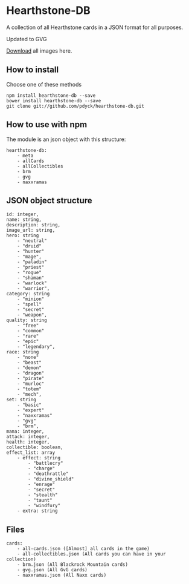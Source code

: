 # Hearthstone-DB

A collection of all Hearthstone cards in a JSON format for all purposes.

Updated to GVG

[Download](https://www.dropbox.com/s/l6je7qjjqeogkiz/hs-images.zip) all images here.

## How to install

Choose one of these methods

```
npm install hearthstone-db --save
bower install hearthstone-db --save
git clone git://github.com/pdyck/hearthstone-db.git
```

## How to use with npm

The module is an json object with this structure:

```
hearthstone-db:
	- meta
	- allCards
	- allCollectibles
	- brm
	- gvg
	- naxxramas
```


## JSON object structure

```
id: integer,
name: string,
description: string,
image_url: string,
hero: string
	- "neutral"
	- "druid"
	- "hunter"
	- "mage",
	- "paladin"
	- "priest"
	- "rogue"
	- "shaman"
	- "warlock"
	- "warrior",
category: string
	- "minion"
	- "spell"
	- "secret"
	- "weapon",
quality: string
	- "free"
	- "common"
	- "rare"
	- "epic"
	- "legendary",
race: string
	- "none"
	- "beast"
	- "demon"
	- "dragon"
	- "pirate"
	- "murloc"
	- "totem"
	- "mech",
set: string
	- "basic"
	- "expert"
	- "naxxramas"
	- "gvg"
	- "brm",
mana: integer,
attack: integer,
health: integer,
collectible: boolean,
effect_list: array
	- effect: string
		- "battlecry"
		- "charge"
		- "deathrattle"
		- "divine_shield"
		- "enrage"
		- "secret"
		- "stealth"
		- "taunt"
		- "windfury"
	- extra: string
```

## Files

```
cards:
	- all-cards.json ([Almost] all cards in the game)
	- all-collectibles.json (All cards you can have in your collection)
	- brm.json (All Blackrock Mountain cards)
	- gvg.json (All GvG cards)
	- naxxramas.json (All Naxx cards)

```
